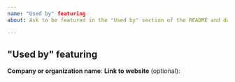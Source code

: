 ```yaml
---
name: "Used by" featuring
about: Ask to be featured in the "Used by" section of the README and documentation

---
```


## "Used by" featuring

<!-- 

Greetings and huge thanks for using Goyave!
By filling this form, you can ask to be added to the "used by" sections in
the README and on the landing page of the documentation website.

-->

**Company or organization name**:
**Link to website** (optional):

<!-- 🖼️ Please attach or link a 100x90 picture in PNG or WEBP format  -->
